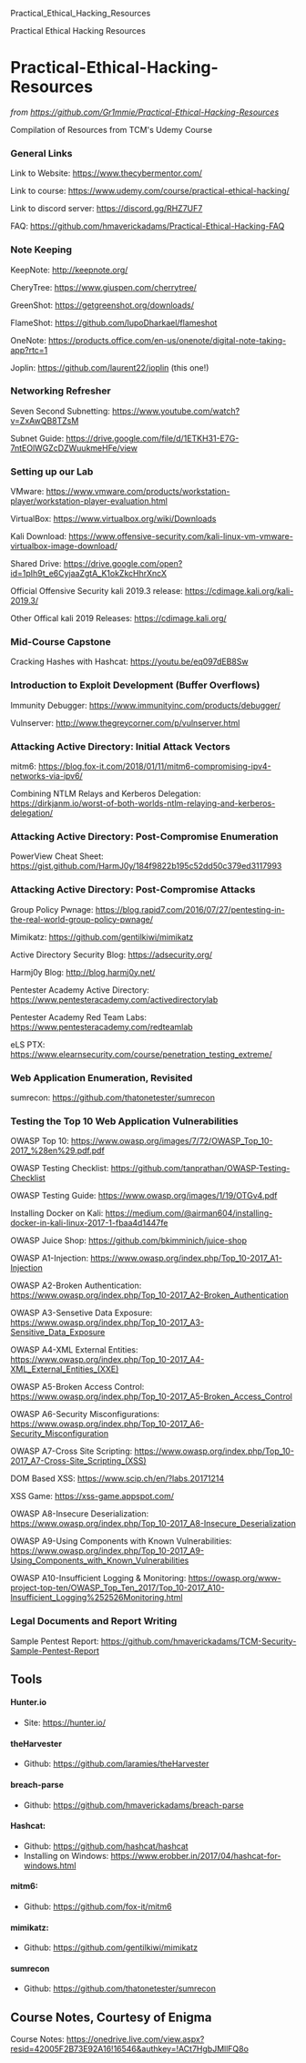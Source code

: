 Practical_Ethical_Hacking_Resources

Practical Ethical Hacking Resources

# Practical-Ethical-Hacking-Resources
*from https://github.com/Gr1mmie/Practical-Ethical-Hacking-Resources*

Compilation of Resources from TCM's Udemy Course 

### General Links 

Link to Website: https://www.thecybermentor.com/

Link to course: https://www.udemy.com/course/practical-ethical-hacking/

Link to discord server: https://discord.gg/RHZ7UF7

FAQ: https://github.com/hmaverickadams/Practical-Ethical-Hacking-FAQ

### Note Keeping
KeepNote: http://keepnote.org/

CheryTree: https://www.giuspen.com/cherrytree/

GreenShot: https://getgreenshot.org/downloads/

FlameShot: https://github.com/lupoDharkael/flameshot

OneNote: https://products.office.com/en-us/onenote/digital-note-taking-app?rtc=1

Joplin: https://github.com/laurent22/joplin (this one!)

### Networking Refresher
Seven Second Subnetting: https://www.youtube.com/watch?v=ZxAwQB8TZsM

Subnet Guide: https://drive.google.com/file/d/1ETKH31-E7G-7ntEOlWGZcDZWuukmeHFe/view

### Setting up our Lab
VMware: https://www.vmware.com/products/workstation-player/workstation-player-evaluation.html

VirtualBox: https://www.virtualbox.org/wiki/Downloads

Kali Download: https://www.offensive-security.com/kali-linux-vm-vmware-virtualbox-image-download/

Shared Drive: https://drive.google.com/open?id=1pIh9t_e6CyjaaZgtA_K1okZkcHhrXncX

Official Offensive Security kali 2019.3 release: https://cdimage.kali.org/kali-2019.3/

Other Offical kali 2019 Releases: https://cdimage.kali.org/

### Mid-Course Capstone
Cracking Hashes with Hashcat: https://youtu.be/eq097dEB8Sw

### Introduction to Exploit Development (Buffer Overflows)
Immunity Debugger: https://www.immunityinc.com/products/debugger/

Vulnserver: http://www.thegreycorner.com/p/vulnserver.html

### Attacking Active Directory: Initial Attack Vectors
mitm6: https://blog.fox-it.com/2018/01/11/mitm6-compromising-ipv4-networks-via-ipv6/

Combining NTLM Relays and Kerberos Delegation: https://dirkjanm.io/worst-of-both-worlds-ntlm-relaying-and-kerberos-delegation/

### Attacking Active Directory: Post-Compromise Enumeration
PowerView Cheat Sheet: https://gist.github.com/HarmJ0y/184f9822b195c52dd50c379ed3117993

### Attacking Active Directory: Post-Compromise Attacks
Group Policy Pwnage: https://blog.rapid7.com/2016/07/27/pentesting-in-the-real-world-group-policy-pwnage/

Mimikatz: https://github.com/gentilkiwi/mimikatz

Active Directory Security Blog: https://adsecurity.org/

Harmj0y Blog: http://blog.harmj0y.net/

Pentester Academy Active Directory: https://www.pentesteracademy.com/activedirectorylab

Pentester Academy Red Team Labs: https://www.pentesteracademy.com/redteamlab

eLS PTX: https://www.elearnsecurity.com/course/penetration_testing_extreme/

### Web Application Enumeration, Revisited
sumrecon: https://github.com/thatonetester/sumrecon

### Testing the Top 10 Web Application Vulnerabilities
 OWASP Top 10: https://www.owasp.org/images/7/72/OWASP_Top_10-2017_%28en%29.pdf.pdf
 
 OWASP Testing Checklist: https://github.com/tanprathan/OWASP-Testing-Checklist
 
 OWASP Testing Guide: https://www.owasp.org/images/1/19/OTGv4.pdf
 
 Installing Docker on Kali: https://medium.com/@airman604/installing-docker-in-kali-linux-2017-1-fbaa4d1447fe
 
 OWASP Juice Shop: https://github.com/bkimminich/juice-shop
 
 OWASP A1-Injection: https://www.owasp.org/index.php/Top_10-2017_A1-Injection
 
 OWASP A2-Broken Authentication: https://www.owasp.org/index.php/Top_10-2017_A2-Broken_Authentication
 
 OWASP A3-Sensetive Data Exposure: https://www.owasp.org/index.php/Top_10-2017_A3-Sensitive_Data_Exposure
 
 OWASP A4-XML External Entities: https://www.owasp.org/index.php/Top_10-2017_A4-XML_External_Entities_(XXE)
 
 OWASP A5-Broken Access Control: https://www.owasp.org/index.php/Top_10-2017_A5-Broken_Access_Control
 
 OWASP A6-Security Misconfigurations: https://www.owasp.org/index.php/Top_10-2017_A6-Security_Misconfiguration
 
 OWASP A7-Cross Site Scripting: https://www.owasp.org/index.php/Top_10-2017_A7-Cross-Site_Scripting_(XSS)
 
 DOM Based XSS: https://www.scip.ch/en/?labs.20171214
 
 XSS Game: https://xss-game.appspot.com/
 
 OWASP A8-Insecure Deserialization: https://www.owasp.org/index.php/Top_10-2017_A8-Insecure_Deserialization
 
 OWASP A9-Using Components with Known Vulnerabilities: https://www.owasp.org/index.php/Top_10-2017_A9-Using_Components_with_Known_Vulnerabilities
 
 OWASP A10-Insufficient Logging & Monitoring: https://owasp.org/www-project-top-ten/OWASP_Top_Ten_2017/Top_10-2017_A10-Insufficient_Logging%252526Monitoring.html
 
 ### Legal Documents and Report Writing
 Sample Pentest Report: https://github.com/hmaverickadams/TCM-Security-Sample-Pentest-Report
  
 ## Tools
 #### Hunter.io
 * Site: https://hunter.io/
 
 #### theHarvester
 * Github: https://github.com/laramies/theHarvester
 
 #### breach-parse
 * Github: https://github.com/hmaverickadams/breach-parse
 
 #### Hashcat: 
 * Github: https://github.com/hashcat/hashcat
 * Installing on Windows: https://www.erobber.in/2017/04/hashcat-for-windows.html
 
 #### mitm6: 
 * Github: https://github.com/fox-it/mitm6
 
 #### mimikatz:
 * Github: https://github.com/gentilkiwi/mimikatz
 
 #### sumrecon 
 * Github: https://github.com/thatonetester/sumrecon
 
 
 ## Course Notes, Courtesy of Enigma
 Course Notes: https://onedrive.live.com/view.aspx?resid=42005F2B73E92A16!16546&authkey=!ACt7HgbJMllFQ8o
 
 
